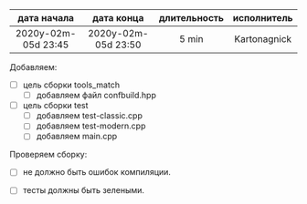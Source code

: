 
| дата начала         |   дата конца        | длительность  | исполнитель  |
|:-------------------:|:-------------------:|:-------------:|:------------:|
| 2020y-02m-05d 23:45 | 2020y-02m-05d 23:50 | 5 min         | Kartonagnick |

Добавляем:  
  - [ ] цель сборки tools_match  
    - [ ] добавляем файл confbuild.hpp  
  - [ ] цель сборки test  
    - [ ] добавляем test-classic.cpp  
    - [ ] добавляем test-modern.cpp  
    - [ ] добавляем main.cpp  

Проверяем сборку:  
  - [ ] не должно быть ошибок компиляции.  
  - [ ] тесты должны быть зелеными.  

